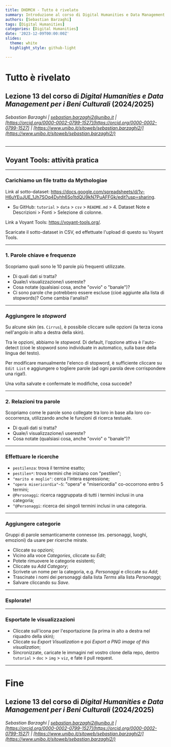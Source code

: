 ```yaml
---
title: DHDMCH - Tutto è rivelato
summary: Introduzione al corso di Digital Humanities e Data Management per i Beni Culturali
authors: [Sebastian Barzaghi]
tags: [Digital Humanities]
categories: [Digital Humanities]
date: '2023-12-09T00:00:00Z'
slides:
  theme: white
  highlight_style: github-light

---
```


# Tutto è rivelato

## Lezione 13 del corso di _Digital Humanities e Data Management per i Beni Culturali_ (2024/2025)

###### Sebastian Barzaghi | [sebastian.barzaghi2@unibo.it](mailto:sebastian.barzaghi2@unibo.it) | [https://orcid.org/0000-0002-0799-1527](https://orcid.org/0000-0002-0799-1527) | [https://www.unibo.it/sitoweb/sebastian.barzaghi2/](https://www.unibo.it/sitoweb/sebastian.barzaghi2/)

---

## Voyant Tools: attività pratica

---

### Carichiamo un file tratto da Mythologiae

Link al sotto-dataset: <https://docs.google.com/spreadsheets/d/1v-H6uYEuJUE_1Jh7SOq4Dyhh6So1tdQU9kN7PuAFFGk/edit?usp=sharing>.
- Su GitHub: `tutorial` > `data` > `csv` > `README.md` > 4. Dataset Note e Descrizioni > Fonti > Selezione di colonne.

Link a Voyant Tools: <https://voyant-tools.org/>.

Scaricate il sotto-dataset in CSV, ed effettuate l'upload di questo su Voyant Tools.

---

### 1. Parole chiave e frequenze

Scopriamo quali sono le 10 parole più frequenti utilizzate.

- Di quali dati si tratta?
- Quale/i visualizzazione/i usereste?
- Cosa notate (qualsiasi cosa, anche "ovvio" o "banale")?
- Ci sono parole che potrebbero essere escluse (cioé aggiunte alla lista di stopwords)? Come cambia l'analisi?

---

### Aggiungere le _stopword_

Su alcune skin (es. `Cirrus`), è possibile cliccare sulle opzioni (la terza icona nell'angolo in alto a destra della skin).

Tra le opzioni, abbiamo le _stopword_. Di default, l'opzione attiva è l'auto-detect (cioé le stopword sono individuate in automatico, sulla base della lingua del testo). 

Per modificare manualmente l'elenco di stopword, è sufficiente cliccare su `Edit List` e aggiungere o togliere parole (ad ogni parola deve corrispondere una riga!).

Una volta salvate e confermate le modifiche, cosa succede?

---

### 2. Relazioni tra parole

Scopriamo come le parole sono collegate tra loro in base alla loro co-occorrenza, utilizzando anche le funzioni di ricerca testuale.

- Di quali dati si tratta?
- Quale/i visualizzazione/i usereste?
- Cosa notate (qualsiasi cosa, anche "ovvio" o "banale")?

---

### Effettuare le ricerche

- `pestilenza`: trova il termine esatto;
- `pestilen*`: trova termini che iniziano con "pestilen";
- `"marito e moglie"`: cerca l'intera espressione;
- `"opera misericordia"~5`: "opera" e "misericordia" co-occorrono
entro 5 termini;
- `@Personaggi`: ricerca raggruppata di tutti i termini inclusi in una
categoria;
- `^@Personaggi`: ricerca dei singoli termini inclusi in una categoria.

---

### Aggiungere categorie

Gruppi di parole semanticamente connesse (es. personaggi, luoghi, emozioni) da usare per ricerche mirate.

- Cliccate su opzioni;
- Vicino alla voce _Categories_, cliccate su _Edit_;
- Potete rimuovere le categorie esistenti;
- Cliccate su _Add Category_;
- Scrivete un nome per la categoria, e.g. _Personaggi_ e cliccate su _Add_;
- Trascinate i nomi dei personaggi dalla lista _Terms_ alla lista _Personaggi_;
- Salvare cliccando su _Save_.

---

### Esplorate!

---

### Esportate le visualizzazioni

- Cliccate sull'icona per l'esportazione (la prima in alto a destra nel riquadro della skin);
- Cliccate su _Export Visualization_ e poi _Export a PNG image of this visualization_;
- Sincronizzate, caricate le immagini nel vostro clone della repo, dentro `tutorial` > `doc` > `img` > `viz`, e fate il pull request.

---

# Fine

## Lezione 13 del corso di _Digital Humanities e Data Management per i Beni Culturali_ (2024/2025)

###### Sebastian Barzaghi | [sebastian.barzaghi2@unibo.it](mailto:sebastian.barzaghi2@unibo.it) | [https://orcid.org/0000-0002-0799-1527](https://orcid.org/0000-0002-0799-1527) | [https://www.unibo.it/sitoweb/sebastian.barzaghi2/](https://www.unibo.it/sitoweb/sebastian.barzaghi2/)
